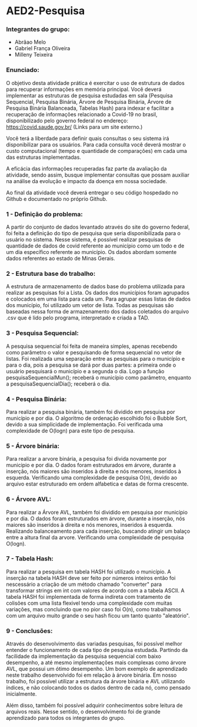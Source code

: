 # AED2-Pesquisa

### Integrantes do grupo:
- Abrãao Melo
- Gabriel França Oliveira
- Milleny Teixeira

### Enunciado: 

O objetivo desta atividade prática é exercitar o uso de estrutura de dados para recuperar informações em memória principal. Você deverá implementar as estruturas de pesquisa estudadas em sala (Pesquisa Sequencial, Pesquisa Binária, Árvore de Pesquisa Binária, Árvore de Pesquisa Binária Balanceada, Tabelas Hash) para indexar e facilitar a recuperação de informações relacionado a Covid-19 no brasil, disponibilizado pelo governo federal no endereço: https://covid.saude.gov.br/ (Links para um site externo.)

Você terá a liberdade para definir quais consultas o seu sistema irá disponibilizar para os usuários. Para cada consulta você deverá mostrar o custo computacional (tempo e quantidade de comparações) em cada uma das estruturas implementadas.

A eficácia das informações recuperadas faz parte da avaliação da atividade, sendo assim, busque implementar consultas que possam auxiliar na análise da evolução e impacto da doença em nossa sociedade.

Ao final da atividade você deverá entregar o seu código hospedado no Github e documentado no próprio Github.


### 1 - Definição do problema: 

A partir do conjunto de dados levantado através do site do governo federal, foi feita a definição do tipo de pesquisa que seria disponibilizada para o usuário no sistema. 
Nesse sistema, é possível realizar pesquisas de quantidade de dados de covid referente ao município como um todo e de um dia específico referente ao município. Os dados abordam somente dados referentes ao estado de Minas Gerais.

### 2 - Estrutura base do trabalho: 

A estrutura de armazenamento de dados base do problema utilizada para realizar as pesquisas foi a Lista. Os dados dos municípios foram agrupados e colocados em uma lista para cada um. Para agrupar essas listas de dados dos município, foi utilizado um vetor de lista. Todas as pesquisas são baseadas nessa forma de armazenamento dos dados coletados do arquivo .csv que é lido pelo programa, interpretado e criada a TAD.

### 3 - Pesquisa Sequencial: 

A pesquisa sequencial foi feita de maneira simples, apenas recebendo como parâmetro o valor e pesquisando de forma sequencial no vetor de listas. Foi realizada uma separação entre as pesquisas para o município e para o dia, pois a pesquisa se dará por duas partes: a primeira onde o usuário pesquisará o município e a segunda o dia. Logo a função pesquisaSequencialMun(); receberá o município como parâmetro, enquanto a pesquisaSequencialDia(); receberá o dia.

### 4 - Pesquisa Binária: 

Para realizar a pesquisa binária, também foi dividido em pesquisa por município e por dia. O algoritmo de ordenação escolhido foi o Bubble Sort, devido a sua simplicidade de implementação. Foi verificada uma complexidade de O(logn) para este tipo de pesquisa.

### 5 - Árvore binária:
Para realizar a arvore binária, a pesquisa foi divida novamente por municipio e por dia. O dados foram estruturados em árvore, durante a inserção, nós maiores são inseridos à direita e nós menores, inseridos à esquerda. Verificando uma complexidade de pesquisa O(n), devido ao arquivo estar estruturado em ordem alfabetica e datas de forma crescente.

### 6 - Árvore AVL:
Para realizar a Árvore AVL, também foi dividido em pesquisa por município e por dia. O dados foram estruturados em árvore, durante a inserção, nós maiores são inseridos à direita e nós menores, inseridos à esquerda. Realizando balanceamento para cada inserção, buscando atingir um balaço entre a altura final da arvore.
Verificando uma complexidade de pesquisa O(logn).
### 7 - Tabela Hash:

Para realizar a pesquisa em tabela HASH foi utilizado o município. A inserção na tabela HASH deve ser feito por números inteiros então foi nescessário a criação de um método chamado "converter" para transformar strings em int com valores de acordo com a a tabela ASCII. A tabela HASH foi implementada de forma indireta com tratamento de colisões com uma lista flexivel tendo uma complexidade com muitas variações, mas concluindo que no pior caso foi O(n), como trabalhamos com um arquivo muito grande o seu hash ficou um tanto quanto "aleatório".

### 9 - Conclusões:

Através do desenvolvimento das variadas pesquisas, foi possível melhor entender o funcionamento de cada tipo de pesquisa estudada. Partindo da facilidade da implementação da pesquisa sequencial com baixo desempenho, a até mesmo implementações mais complexas como árvore AVL, que possui um ótimo desempenho. Um bom exemplo de aprendizado neste trabalho desenvolvido foi em relação à árvore binária. Em nosso trabalho, foi possível utilizar a estrutura da árvore binária e AVL utilizando índices, e não colocando todos os dados dentro de cada nó, como pensado inicialmente. 

Além disso, também foi possível adquirir conhecimentos sobre leitura de arquivos reais. Nesse sentido, o desenvolvimento foi de grande aprendizado para todos os integrantes do grupo.
